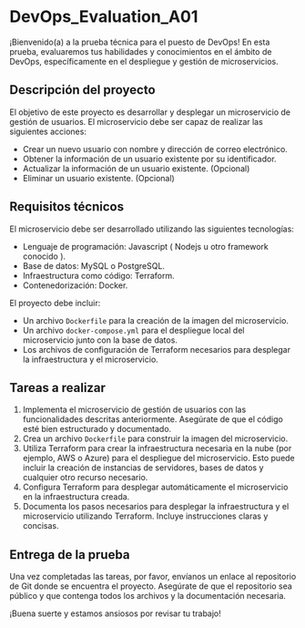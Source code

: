 # DevOps_Evaluation_A01

¡Bienvenido(a) a la prueba técnica para el puesto de DevOps! En esta prueba, evaluaremos tus habilidades y conocimientos en el ámbito de DevOps, específicamente en el despliegue y gestión de microservicios.

## Descripción del proyecto

El objetivo de este proyecto es desarrollar y desplegar un microservicio de gestión de usuarios. El microservicio debe ser capaz de realizar las siguientes acciones:

- Crear un nuevo usuario con nombre y dirección de correo electrónico.
- Obtener la información de un usuario existente por su identificador.
- Actualizar la información de un usuario existente. (Opcional)
- Eliminar un usuario existente. (Opcional)

## Requisitos técnicos

El microservicio debe ser desarrollado utilizando las siguientes tecnologías:

- Lenguaje de programación: Javascript ( Nodejs u otro framework conocido ).
- Base de datos: MySQL o PostgreSQL.
- Infraestructura como código: Terraform.
- Contenedorización: Docker.

El proyecto debe incluir:

- Un archivo `Dockerfile` para la creación de la imagen del microservicio.
- Un archivo `docker-compose.yml` para el despliegue local del microservicio junto con la base de datos.
- Los archivos de configuración de Terraform necesarios para desplegar la infraestructura y el microservicio.

## Tareas a realizar

1. Implementa el microservicio de gestión de usuarios con las funcionalidades descritas anteriormente. Asegúrate de que el código esté bien estructurado y documentado.
2. Crea un archivo `Dockerfile` para construir la imagen del microservicio.
3. Utiliza Terraform para crear la infraestructura necesaria en la nube (por ejemplo, AWS o Azure) para el despliegue del microservicio. Esto puede incluir la creación de instancias de servidores, bases de datos y cualquier otro recurso necesario.
4. Configura Terraform para desplegar automáticamente el microservicio en la infraestructura creada.
5. Documenta los pasos necesarios para desplegar la infraestructura y el microservicio utilizando Terraform. Incluye instrucciones claras y concisas.

## Entrega de la prueba

Una vez completadas las tareas, por favor, envíanos un enlace al repositorio de Git donde se encuentra el proyecto. Asegúrate de que el repositorio sea público y que contenga todos los archivos y la documentación necesaria.

¡Buena suerte y estamos ansiosos por revisar tu trabajo!
